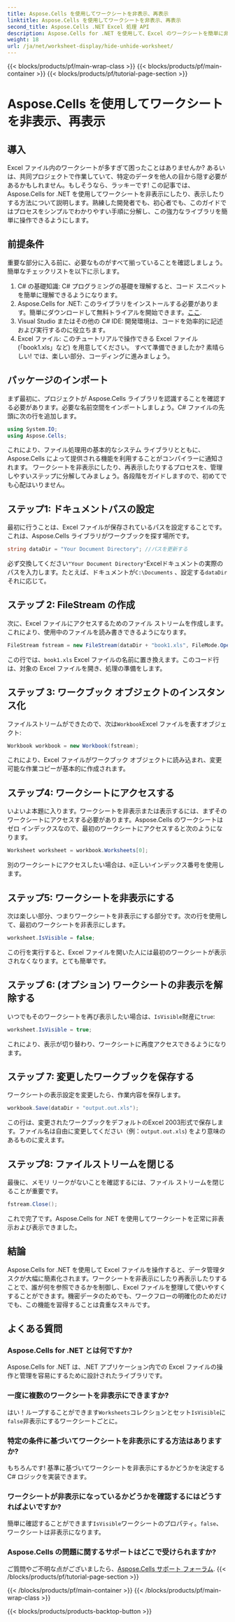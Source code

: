 ```yaml
---
title: Aspose.Cells を使用してワークシートを非表示、再表示
linktitle: Aspose.Cells を使用してワークシートを非表示、再表示
second_title: Aspose.Cells .NET Excel 処理 API
description: Aspose.Cells for .NET を使用して、Excel のワークシートを簡単に非表示および表示する方法を学びます。ヒントや洞察が満載のステップバイステップ ガイドです。
weight: 18
url: /ja/net/worksheet-display/hide-unhide-worksheet/
---
```


{{< blocks/products/pf/main-wrap-class >}}
{{< blocks/products/pf/main-container >}}
{{< blocks/products/pf/tutorial-page-section >}}

# Aspose.Cells を使用してワークシートを非表示、再表示

## 導入
Excel ファイル内のワークシートが多すぎて困ったことはありませんか? あるいは、共同プロジェクトで作業していて、特定のデータを他人の目から隠す必要があるかもしれません。もしそうなら、ラッキーです! この記事では、Aspose.Cells for .NET を使用してワークシートを非表示にしたり、表示したりする方法について説明します。熟練した開発者でも、初心者でも、このガイドではプロセスをシンプルでわかりやすい手順に分解し、この強力なライブラリを簡単に操作できるようにします。
## 前提条件
重要な部分に入る前に、必要なものがすべて揃っていることを確認しましょう。簡単なチェックリストを以下に示します。
1. C# の基礎知識: C# プログラミングの基礎を理解すると、コード スニペットを簡単に理解できるようになります。
2.  Aspose.Cells for .NET: このライブラリをインストールする必要があります。簡単にダウンロードして無料トライアルを開始できます。[ここ](https://releases.aspose.com/).
3. Visual Studio またはその他の C# IDE: 開発環境は、コードを効率的に記述および実行するのに役立ちます。
4. Excel ファイル: このチュートリアルで操作できる Excel ファイル (「book1.xls」など) を用意してください。
すべて準備できましたか? 素晴らしい! では、楽しい部分、コーディングに進みましょう。
## パッケージのインポート
まず最初に、プロジェクトが Aspose.Cells ライブラリを認識することを確認する必要があります。必要な名前空間をインポートしましょう。C# ファイルの先頭に次の行を追加します。
```csharp
using System.IO;
using Aspose.Cells;
```
これにより、ファイル処理用の基本的なシステム ライブラリとともに、Aspose.Cells によって提供される機能を利用することがコンパイラーに通知されます。
ワークシートを非表示にしたり、再表示したりするプロセスを、管理しやすいステップに分解してみましょう。各段階をガイドしますので、初めてでも心配はいりません。
## ステップ1: ドキュメントパスの設定
最初に行うことは、Excel ファイルが保存されているパスを設定することです。これは、Aspose.Cells ライブラリがワークブックを探す場所です。
```csharp
string dataDir = "Your Document Directory"; //パスを更新する
```
必ず交換してください`"Your Document Directory"`Excelドキュメントの実際のパスを入力します。たとえば、ドキュメントが`C:\Documents` 、設定する`dataDir`それに応じて。
## ステップ 2: FileStream の作成
次に、Excel ファイルにアクセスするためのファイル ストリームを作成します。これにより、使用中のファイルを読み書きできるようになります。
```csharp
FileStream fstream = new FileStream(dataDir + "book1.xls", FileMode.Open);
```
この行では、`book1.xls` Excel ファイルの名前に置き換えます。このコード行は、対象の Excel ファイルを開き、処理の準備をします。
## ステップ 3: ワークブック オブジェクトのインスタンス化
ファイルストリームができたので、次は`Workbook`Excel ファイルを表すオブジェクト:
```csharp
Workbook workbook = new Workbook(fstream);
```
これにより、Excel ファイルがワークブック オブジェクトに読み込まれ、変更可能な作業コピーが基本的に作成されます。
## ステップ4: ワークシートにアクセスする
いよいよ本題に入ります。ワークシートを非表示または表示するには、まずそのワークシートにアクセスする必要があります。Aspose.Cells のワークシートはゼロ インデックスなので、最初のワークシートにアクセスすると次のようになります。
```csharp
Worksheet worksheet = workbook.Worksheets[0];
```
別のワークシートにアクセスしたい場合は、`0`正しいインデックス番号を使用します。
## ステップ5: ワークシートを非表示にする
次は楽しい部分、つまりワークシートを非表示にする部分です。次の行を使用して、最初のワークシートを非表示にします。
```csharp
worksheet.IsVisible = false;
```
この行を実行すると、Excel ファイルを開いた人には最初のワークシートが表示されなくなります。とても簡単です。
## ステップ 6: (オプション) ワークシートの非表示を解除する
いつでもそのワークシートを再び表示したい場合は、`IsVisible`財産に`true`:
```csharp
worksheet.IsVisible = true;
```
これにより、表示が切り替わり、ワークシートに再度アクセスできるようになります。
## ステップ 7: 変更したワークブックを保存する
ワークシートの表示設定を変更したら、作業内容を保存します。
```csharp
workbook.Save(dataDir + "output.out.xls");
```
この行は、変更されたワークブックをデフォルトのExcel 2003形式で保存します。ファイル名は自由に変更してください（例：`output.out.xls`) をより意味のあるものに変えます。
## ステップ8: ファイルストリームを閉じる
最後に、メモリ リークがないことを確認するには、ファイル ストリームを閉じることが重要です。
```csharp
fstream.Close();
```
これで完了です。Aspose.Cells for .NET を使用してワークシートを正常に非表示および表示できました。
## 結論
Aspose.Cells for .NET を使用して Excel ファイルを操作すると、データ管理タスクが大幅に簡素化されます。ワークシートを非表示にしたり再表示したりすることで、誰が何を参照できるかを制御し、Excel ファイルを整理して使いやすくすることができます。機密データのためでも、ワークフローの明確化のためだけでも、この機能を習得することは貴重なスキルです。
## よくある質問
### Aspose.Cells for .NET とは何ですか?
Aspose.Cells for .NET は、.NET アプリケーション内での Excel ファイルの操作と管理を容易にするために設計されたライブラリです。
### 一度に複数のワークシートを非表示にできますか?
はい！ループすることができます`Worksheets`コレクションとセット`IsVisible`に`false`非表示にするワークシートごとに。
### 特定の条件に基づいてワークシートを非表示にする方法はありますか?
もちろんです! 基準に基づいてワークシートを非表示にするかどうかを決定する C# ロジックを実装できます。
### ワークシートが非表示になっているかどうかを確認するにはどうすればよいですか?
簡単に確認することができます`IsVisible`ワークシートのプロパティ。`false`、ワークシートは非表示になります。
### Aspose.Cells の問題に関するサポートはどこで受けられますか?
ご質問やご不明な点がございましたら、[Aspose.Cells サポート フォーラム](https://forum.aspose.com/c/cells/9).
{{< /blocks/products/pf/tutorial-page-section >}}

{{< /blocks/products/pf/main-container >}}
{{< /blocks/products/pf/main-wrap-class >}}

{{< blocks/products/products-backtop-button >}}
